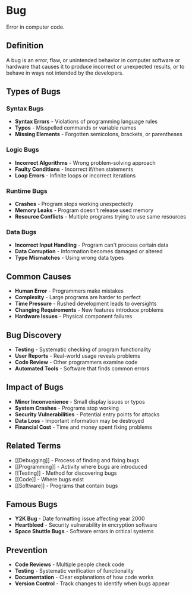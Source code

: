 # Bug

Error in computer code.

## Definition
A bug is an error, flaw, or unintended behavior in computer software or hardware that causes it to produce incorrect or unexpected results, or to behave in ways not intended by the developers.

## Types of Bugs

### Syntax Bugs
- **Syntax Errors** - Violations of programming language rules
- **Typos** - Misspelled commands or variable names
- **Missing Elements** - Forgotten semicolons, brackets, or parentheses

### Logic Bugs
- **Incorrect Algorithms** - Wrong problem-solving approach
- **Faulty Conditions** - Incorrect if/then statements
- **Loop Errors** - Infinite loops or incorrect iterations

### Runtime Bugs
- **Crashes** - Program stops working unexpectedly
- **Memory Leaks** - Program doesn't release used memory
- **Resource Conflicts** - Multiple programs trying to use same resources

### Data Bugs
- **Incorrect Input Handling** - Program can't process certain data
- **Data Corruption** - Information becomes damaged or altered
- **Type Mismatches** - Using wrong data types

## Common Causes
- **Human Error** - Programmers make mistakes
- **Complexity** - Large programs are harder to perfect
- **Time Pressure** - Rushed development leads to oversights
- **Changing Requirements** - New features introduce problems
- **Hardware Issues** - Physical component failures

## Bug Discovery
- **Testing** - Systematic checking of program functionality
- **User Reports** - Real-world usage reveals problems
- **Code Review** - Other programmers examine code
- **Automated Tools** - Software that finds common errors

## Impact of Bugs
- **Minor Inconvenience** - Small display issues or typos
- **System Crashes** - Programs stop working
- **Security Vulnerabilities** - Potential entry points for attacks
- **Data Loss** - Important information may be destroyed
- **Financial Cost** - Time and money spent fixing problems

## Related Terms
- [[Debugging]] - Process of finding and fixing bugs
- [[Programming]] - Activity where bugs are introduced
- [[Testing]] - Method for discovering bugs
- [[Code]] - Where bugs exist
- [[Software]] - Programs that contain bugs

## Famous Bugs
- **Y2K Bug** - Date formatting issue affecting year 2000
- **Heartbleed** - Security vulnerability in encryption software
- **Space Shuttle Bugs** - Software errors in critical systems

## Prevention
- **Code Reviews** - Multiple people check code
- **Testing** - Systematic verification of functionality
- **Documentation** - Clear explanations of how code works
- **Version Control** - Track changes to identify when bugs appear
